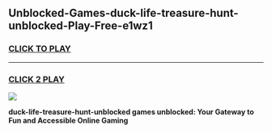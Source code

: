 
## Unblocked-Games-duck-life-treasure-hunt-unblocked-Play-Free-e1wz1
<h3>
<a href="https://premium76.site?title=duck-life-treasure-hunt-unblocked&ref=12A">CLICK TO PLAY</a></h3>
<hr>

<h3>
<a href="https://premium76.site?title=duck-life-treasure-hunt-unblocked&ref=12A">CLICK 2 PLAY</a>
  
</h3>

<a href="https://premium76.site?title=duck-life-treasure-hunt-unblocked&ref=12A"><img src="https://clearcache.store/games.png"></a>


**duck-life-treasure-hunt-unblocked games unblocked: Your Gateway to Fun and Accessible Online Gaming**
